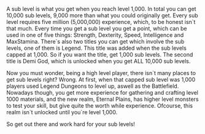 ---
---
A sub level is what you get when you reach level 1,000. In total you can get 10,000 sub levels, 9,000 more than what you could originally get. Every sub level requires five million (5,000,000) experience, which, to be honest isn\`t that much. Every time you get a sub level you get a point, which can be used in one of five things: Strength, Dexterity, Speed, Intelligence and MaxStamina. There\`s also two titles you can get which involve the sub levels, one of them is Legend. This title was added when the sub levels capped at 1,000. So if you want the title, get 1,000 sub levels. The second title is Demi God, which is unlocked when you get ALL 10,000 sub levels.

Now you must wonder, being a high level player, there isn\`t many places to get sub levels right? Wrong. At first, when that capped sub level was 1,000 players used Legend Dungeons to level up, aswell as the Battlefield. Nowadays though, you get more experience for gathering and crafting level 1000 materials, and the new realm, Eternal Plains, has higher level monsters to test your skill, but give quite the worth while experience. Ofcourse, this realm isn\`t unlocked until you\`re level 1,000.

So get out there and work hard for your sub levels!